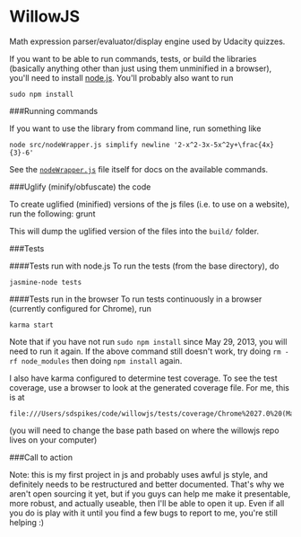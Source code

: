 WillowJS
========

Math expression parser/evaluator/display engine used by Udacity quizzes.

If you want to be able to run commands, tests, or build the libraries (basically anything other than just using
them unminified in a browser), you'll need to install [node.js](http://nodejs.org/).  You'll probably also want to run

	sudo npm install

###Running commands

If you want to use the library from command line, run something like

	node src/nodeWrapper.js simplify newline '2-x^2-3x-5x^2y+\frac{4x}{3}-6'

See the [`nodeWrapper.js`](https://github.com/udacity/WillowJS/blob/master/src/nodeWrapper.js) file itself for
docs on the available commands.

###Uglify (minify/obfuscate) the code

To create uglified (minified) versions of the js files (i.e. to use on a website), run the following:
	grunt

This will dump the uglified version of the files into the `build/` folder.

###Tests

####Tests run with node.js
To run the tests (from the base directory), do

	jasmine-node tests


####Tests run in the browser
To run tests continuously in a browser (currently configured for Chrome), run

	karma start

Note that if you have not run `sudo npm install` since May 29, 2013, you will need to run it again.  If the above
command still doesn't work, try doing `rm -rf node_modules` then doing `npm install` again.

I also have karma configured to determine test coverage.  To see the test coverage, use a browser to look at the
generated coverage file.  For me, this is at

	file:///Users/sdspikes/code/willowjs/tests/coverage/Chrome%2027.0%20(Mac)/src/index.html

(you will need to change the base path based on where the willowjs repo lives on your computer)

###Call to action

Note: this is my first project in js and probably uses awful js style, and definitely needs to be restructured
and better documented.  That's why we aren't open sourcing it yet, but if you guys can help me make it presentable,
more robust, and actually useable, then I'll be able to open it up.  Even if all you do is play with it until you find
a few bugs to report to me, you're still helping :)

